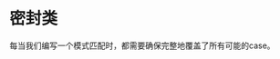 密封类
===================================================================================
每当我们编写一个模式匹配时，都需要确保完整地覆盖了所有可能的case。